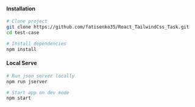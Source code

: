 #### Installation
```bash
# Clone project
git clone https://github.com/fatisenko35/React_TailwindCss_Task.git
cd test-case

# Install dependencies
npm install
```

#### Local Serve
```bash
# Run json server locally
npm run jserver

# Start app on dev mode
npm start

